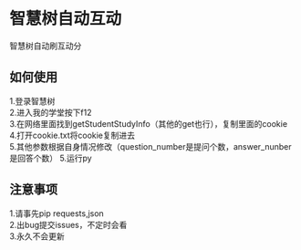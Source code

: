 # 智慧树自动互动
智慧树自动刷互动分
## 如何使用
1.登录智慧树<br/>
2.进入我的学堂按下f12<br/>
3.在网络里面找到getStudentStudyInfo（其他的get也行），复制里面的cookie<br/>
4.打开cookie.txt将cookie复制进去<br/>
5.其他参数根据自身情况修改（question_number是提问个数，answer_nunber是回答个数）
5.运行py<br/>

## 注意事项<br/>
1.请事先pip requests,json<br/>
2.出bug提交issues，不定时会看<br/>
3.永久不会更新<br/>
